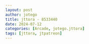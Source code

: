 ```yaml
---
layout: post
author: jotego
title: jttora - 8533440
date: 2024-07-12
categories: [Arcade, jotego.jttora]
tags: [jttora, jtpatreon]
---
```


